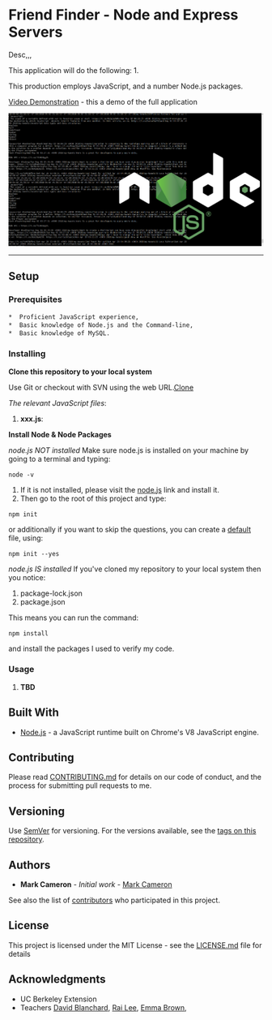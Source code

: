 # Friend Finder - Node and Express Servers
Desc,,,

This application will do the following:
1.	



This production employs JavaScript, and a number Node.js packages.

[Video Demonstration](https://youtu.be/5oP7jD8HZ6k) - this a demo of the full application


![node](https://github.com/markcam1/liri-node-app/blob/master/media/liri_node.png)

---


## Setup
### Prerequisites
```
*  Proficient JavaScript experience,
*  Basic knowledge of Node.js and the Command-line,
*  Basic knowledge of MySQL. 
```
### Installing

**Clone this repository to your local system**

 Use Git or checkout with SVN using the web URL.[Clone](https://github.com/markcam1/inventory_manager_NodeMySQL.git)
 
_The relevant JavaScript files_:
1. __xxx.js__: 


**Install Node & Node Packages**

_node.js NOT installed_
Make sure node.js is installed on your machine by going to a terminal and typing:

```
node -v
```

1. If it is not installed, please visit the [node.js](#tools) link and install it.
2. Then go to the root of this project and type:

```
npm init
```

or additionally if you want to skip the questions, you can create a [default](https://docs.npmjs.com/getting-started/using-a-package.json) file, using: 

```
npm init --yes
```


_node.js IS installed_
If you've cloned my repository to your local system then you notice:

1. package-lock.json
2. package.json

This means you can run the command:

```
npm install
```

and install the packages I used to verify my code.



### Usage
1. **TBD**



## Built With <a name="tools"></a>
* [Node.js](https://nodejs.org/en/) - a JavaScript runtime built on Chrome's V8 JavaScript engine.


## Contributing
Please read [CONTRIBUTING.md](CONTRIBUTING.md) for details on our code of conduct, and the process for submitting pull requests to me.

## Versioning
Use [SemVer](http://semver.org/) for versioning. For the versions available, see the [tags on this repository](https://github.com/markcam1/node_word_guess/tags). 

## Authors
* **Mark Cameron** - *Initial work* - [Mark Cameron](https://markcam1.github.io/)

See also the list of [contributors](https://github.com/calendarapp1bootcamp/node_word_guess/graphs/contributors) who participated in this project.

## License
This project is licensed under the MIT License - see the [LICENSE.md](LICENSE.md) file for details

## Acknowledgments
* UC Berkeley Extension
* Teachers [David Blanchard](https://www.linkedin.com/in/dblanchard13/), [Rai Lee](https://www.linkedin.com/in/rai-lee-38061696/), [Emma Brown](https://github.com/EmmaEm),